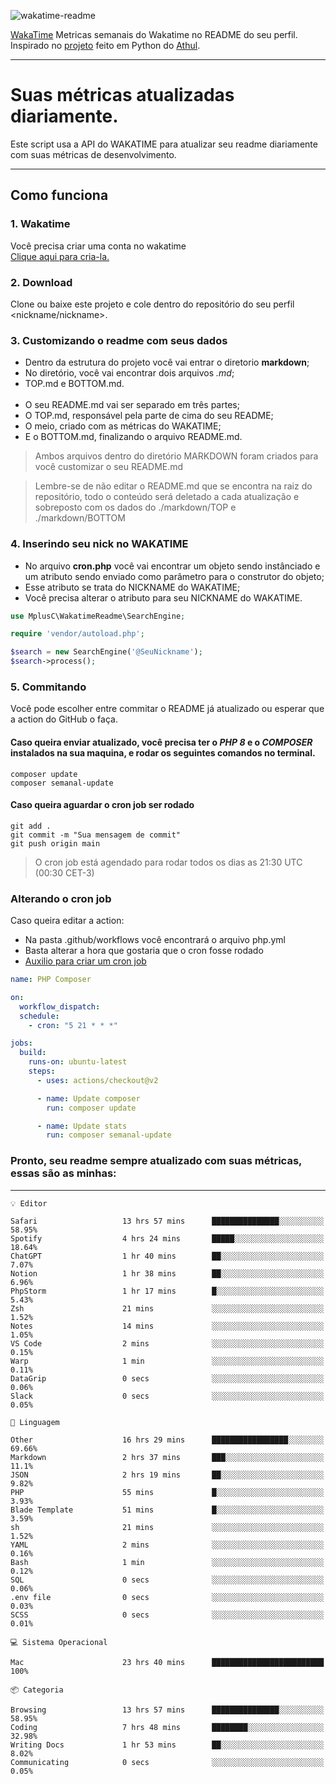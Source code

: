 ![wakatime-readme](https://socialify.git.ci/bymatheus/wakatime-readme/image?description=1&descriptionEditable=M%C3%A9tricas%20semanais%20do%20Wakatime%20no%20seu%20README%20de%20perfil.&font=KoHo&forks=1&language=1&owner=1&pattern=Signal&stargazers=1&theme=Dark)

[WakaTime](https://wakatime.com) Metricas semanais do Wakatime no README do seu perfil. <br>
Inspirado no [projeto](https://github.com/athul/waka-readme) feito em Python do [Athul](https://github.com/athul).
___

# Suas métricas atualizadas diariamente.
Este script usa a API do WAKATIME para atualizar seu readme diariamente com suas métricas de desenvolvimento.

___

## Como funciona

### 1. Wakatime
Você precisa criar uma conta no wakatime <br>
[Clique aqui para cria-la.](https://wakatime.com) 

### 2. Download
Clone ou baixe este projeto e cole dentro do repositório do seu perfil <nickname/nickname>.

### 3. Customizando o readme com seus dados
- Dentro da estrutura do projeto você vai entrar o diretorio **markdown**;  
- No diretório, você vai encontrar dois arquivos *.md*;
- TOP.md e BOTTOM.md.
<br><br>
- O seu README.md vai ser separado em três partes; 
- O TOP.md, responsável pela parte de cima do seu README;
- O meio, criado com as métricas do WAKATIME;
- E o BOTTOM.md, finalizando o arquivo README.md.<br>

> Ambos arquivos dentro do diretório MARKDOWN foram criados para você customizar o seu README.md

> Lembre-se de não editar o README.md que se encontra na raiz do repositório, todo o conteúdo será deletado a cada atualização e sobreposto com os dados do ./markdown/TOP e ./markdown/BOTTOM

### 4. Inserindo seu nick no WAKATIME
- No arquivo **cron.php** você vai encontrar um objeto sendo instânciado e um atributo sendo enviado como parâmetro para o construtor do objeto;
- Esse atributo se trata do NICKNAME do WAKATIME;
- Você precisa alterar o atributo para seu NICKNAME do WAKATIME.

```php
use MplusC\WakatimeReadme\SearchEngine;

require 'vendor/autoload.php';

$search = new SearchEngine('@SeuNickname');
$search->process();
```

### 5. Commitando
Você pode escolher entre commitar o README já atualizado ou esperar que a action do GitHub o faça. <br>

#### Caso queira enviar atualizado, você precisa ter o *PHP 8* e o *COMPOSER* instalados na sua maquina, e rodar os seguintes comandos no terminal.
```composer
composer update
composer semanal-update 
```

#### Caso queira aguardar o cron job ser rodado 
```git 
git add .
git commit -m "Sua mensagem de commit"
git push origin main
```

>O cron job está agendado para rodar todos os dias as 21:30 UTC (00:30 CET-3) 

### Alterando o cron job
Caso queira editar a action:

- Na pasta .github/workflows você encontrará o arquivo php.yml
- Basta alterar a hora que gostaria que o cron fosse rodado
- [Auxilio para criar um cron job](https://crontab.guru)

```yml
name: PHP Composer

on:
  workflow_dispatch:
  schedule:
    - cron: "5 21 * * *"

jobs:
  build:
    runs-on: ubuntu-latest
    steps:
      - uses: actions/checkout@v2

      - name: Update composer
        run: composer update

      - name: Update stats
        run: composer semanal-update
```

### Pronto, seu readme sempre atualizado com suas métricas, essas são as minhas:

___
```text
💡 Editor

Safari                   13 hrs 57 mins      ███████████████░░░░░░░░░░     58.95%
Spotify                  4 hrs 24 mins       █████░░░░░░░░░░░░░░░░░░░░     18.64%
ChatGPT                  1 hr 40 mins        ██░░░░░░░░░░░░░░░░░░░░░░░      7.07%
Notion                   1 hr 38 mins        ██░░░░░░░░░░░░░░░░░░░░░░░      6.96%
PhpStorm                 1 hr 17 mins        █░░░░░░░░░░░░░░░░░░░░░░░░      5.43%
Zsh                      21 mins             ░░░░░░░░░░░░░░░░░░░░░░░░░      1.52%
Notes                    14 mins             ░░░░░░░░░░░░░░░░░░░░░░░░░      1.05%
VS Code                  2 mins              ░░░░░░░░░░░░░░░░░░░░░░░░░      0.15%
Warp                     1 min               ░░░░░░░░░░░░░░░░░░░░░░░░░      0.11%
DataGrip                 0 secs              ░░░░░░░░░░░░░░░░░░░░░░░░░      0.06%
Slack                    0 secs              ░░░░░░░░░░░░░░░░░░░░░░░░░      0.05%
```
```text
💬 Linguagem

Other                    16 hrs 29 mins      █████████████████░░░░░░░░     69.66%
Markdown                 2 hrs 37 mins       ███░░░░░░░░░░░░░░░░░░░░░░      11.1%
JSON                     2 hrs 19 mins       ██░░░░░░░░░░░░░░░░░░░░░░░      9.82%
PHP                      55 mins             █░░░░░░░░░░░░░░░░░░░░░░░░      3.93%
Blade Template           51 mins             █░░░░░░░░░░░░░░░░░░░░░░░░      3.59%
sh                       21 mins             ░░░░░░░░░░░░░░░░░░░░░░░░░      1.52%
YAML                     2 mins              ░░░░░░░░░░░░░░░░░░░░░░░░░      0.16%
Bash                     1 min               ░░░░░░░░░░░░░░░░░░░░░░░░░      0.12%
SQL                      0 secs              ░░░░░░░░░░░░░░░░░░░░░░░░░      0.06%
.env file                0 secs              ░░░░░░░░░░░░░░░░░░░░░░░░░      0.03%
SCSS                     0 secs              ░░░░░░░░░░░░░░░░░░░░░░░░░      0.01%
```
```text
💻 Sistema Operacional

Mac                      23 hrs 40 mins      █████████████████████████       100%
```
```text
📦 Categoria

Browsing                 13 hrs 57 mins      ███████████████░░░░░░░░░░     58.95%
Coding                   7 hrs 48 mins       ████████░░░░░░░░░░░░░░░░░     32.98%
Writing Docs             1 hr 53 mins        ██░░░░░░░░░░░░░░░░░░░░░░░      8.02%
Communicating            0 secs              ░░░░░░░░░░░░░░░░░░░░░░░░░      0.05%
```
